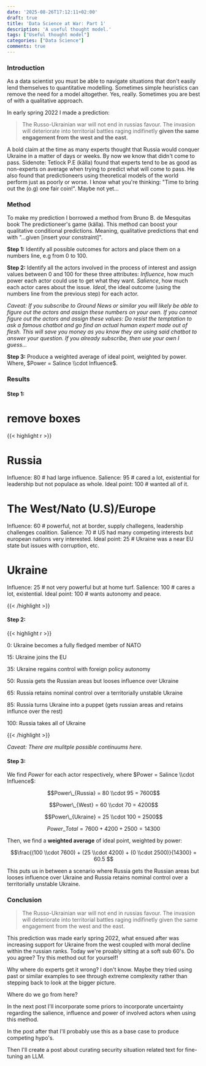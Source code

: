 ```yaml
---
date: '2025-08-26T17:12:11+02:00'
draft: true
title: 'Data Science at War: Part 1'
description: 'A useful thought model.'
tags: ["Useful thought model"]
categories: ["Data Science"]
comments: true
---
```


### Introduction
As a data scientist you must be able to navigate situations that don't easily lend themselves to quantitative modelling. Sometimes simple heuristics can remove the need for a model altogether. Yes, really. Sometimes you are best of with a qualitative approach.

In early spring 2022 I made a prediction: 

> The Russo-Ukrainian war will not end in russias favour. The invasion will deteriorate into territorial battles raging indifinetly **given the same engagement from the west and the east.**

A bold claim at the time as many experts thought that Russia would conquer Ukraine in a matter of days or weeks. By now we know that didn't come to pass. Sidenote: Tetlock P.E (källa) found that experts tend to be as good as non-experts on average when trying to predict what will come to pass. He also found that predictioneers using theoretical models of the world perform just as poorly or worse. I know what you're thinking: "Time to bring out the (o.g) one fair coin!". Maybe not yet... 

### Method
To make my prediction I borrowed a method from Bruno B. de Mesquitas book The predictioneer's game (källa). This method can boost your qualitative conditional predictions. Meaning, qualitative predictions that end with "...given [insert your constraint]". 

**Step 1:** Identify all possible outcomes for actors and place them on a numbers line, e.g from 0 to 100.  

**Step 2:** Identify all the actors involved in the process of interest and assign values between 0 and 100 for these three attributes: $Influence$, how much power each actor could use to get what they want. $Salience$, how much each actor cares about the issue. $Ideal$, the ideal outcome (using the numbers line from the previous step) for each actor. 

*Caveat: If you subscribe to Ground News or similar you will likely be able to figure out the actors and assign these numbers on your own. If you cannot figure out the actors and assign these values: Do resist the temptation to ask a famous chatbot and go find an actual human expert made out of flesh. This will save you money as you know they are using said chatbot to answer your question. If you already subscribe, then use your own I guess...* 

**Step 3:** Produce a weighted average of ideal point, weighted by power. Where, $Power = Salince \\cdot Influence$. 


### Results

#### Step 1:


# remove boxes

{{< highlight r >}}

# Russia
Influence: 80 # had large influence.
Salience: 95 # cared a lot, existential for leadership but not populace as whole.
Ideal point: 100 # wanted all of it.


# The West/Nato (U.S)/Europe
Influence: 60 # powerful, not at border, supply challegens, leadership challenges coalition. 
Salience: 70 # US had many competing interests but european nations very interested.
Ideal point: 25 # Ukraine was a near EU state but issues with corruption, etc. 

# Ukraine
Influence: 25 # not very powerful but at home turf.
Salience: 100 # cares a lot, existential.
Ideal point: 100 # wants autonomy and peace.

{{< /highlight >}}


#### Step 2: 

{{< highlight r >}}

0: Ukraine becomes a fully fledged member of NATO 

15: Ukraine joins the EU

35: Ukraine regains control with foreign policy autonomy 

50: Russia gets the Russian areas but looses influence over Ukraine

65: Russia retains nominal control over a territorially unstable Ukraine

85: Russia turns Ukraine into a puppet (gets russian areas and retains influnce over the rest)

100: Russia takes all of Ukraine

{{< /highlight >}}

*Caveat: There are mulitple possible continuums here.* 


#### Step 3:

We find $Power$ for each actor respectively, where $Power = Salince \\cdot Influence$:

$$Power\_{Russia} = 80 \\cdot 95 = 7600$$

$$Power\_{West} = 60 \\cdot 70 = 4200$$

$$Power\_{Ukraine} = 25 \\cdot 100 = 2500$$

$$Power\_{Total} = 7600 + 4200 + 2500 = 14300$$

Then, we find a **weighted average** of ideal point, weighted by power:

$$\frac{(100 \\cdot 7600) + (25 \\cdot 4200) + (0 \\cdot 2500)}{14300} = 60.5 $$

This puts us in between a scenario where Russia gets the Russian areas but looses influence over Ukraine and Russia retains nominal control over a territorially unstable Ukraine. 

### Conclusion
> The Russo-Ukrainian war will not end in russias favour. The invasion will deteriorate into territorial battles raging indifinetly given the same engagement from the west and the east.

This prediction was made early spring 2022, what ensued after was increasing support for Ukraine from the west coupled with moral decline within the russian ranks. Today we're proably sitting at a soft sub 60's. Do you agree? Try this method out for yourself!   

Why where do experts get it wrong? I don't know. Maybe they tried using past or similar examples to see through extreme complexity rather than stepping back to look at the bigger picture.

Where do we go from here?

In the next post I'll incorporate some priors to incorporate uncertainty regarding the salience, influence and power of involved actors when using this method. 

In the post after that I'll probably use this as a base case to produce competing hypo's. 

Then I'll create a post about curating security situation related text for fine-tuning an LLM. 


